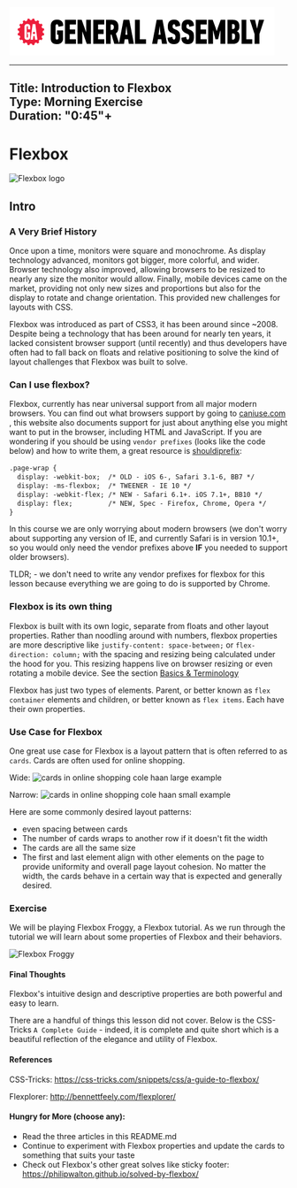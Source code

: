 ![](/ga_cog.png)

---
Title: Introduction to Flexbox<br>
Type: Morning Exercise <br>
Duration: "0:45"+<br>
---



# Flexbox
![Flexbox logo](https://i.ytimg.com/vi/JVYVDpdvdMo/maxresdefault.jpg)




## Intro

### A Very Brief History
Once upon a time, monitors were square and monochrome. As display technology advanced, monitors got bigger, more colorful, and wider. Browser technology also improved, allowing browsers to be resized to nearly any size the monitor would allow. Finally, mobile devices came on the market, providing not only new sizes and proportions but also for the display to rotate and change orientation. This provided new challenges for layouts with CSS.

Flexbox was introduced as part of CSS3, it has been around since ~2008. Despite being a technology that has been around for nearly ten years, it lacked consistent browser support (until recently) and thus developers have often had to fall back on floats and relative positioning to solve the kind of layout challenges that Flexbox was built to solve.

### Can I use flexbox?
Flexbox, currently has near universal support from all major modern browsers. You can find out what browsers support by going to [caniuse.com](http://caniuse.com/) , this website also documents support for just about anything else you might want to put in the browser, including HTML and JavaScript. If you are wondering if you should be using `vendor prefixes` (looks like the code below) and how to write them, a great resource is [shouldiprefix](http://shouldiprefix.com/):

```
.page-wrap {
  display: -webkit-box;  /* OLD - iOS 6-, Safari 3.1-6, BB7 */
  display: -ms-flexbox;  /* TWEENER - IE 10 */
  display: -webkit-flex; /* NEW - Safari 6.1+. iOS 7.1+, BB10 */
  display: flex;         /* NEW, Spec - Firefox, Chrome, Opera */
}
```

In this course we are only worrying about modern browsers (we don't worry about supporting any version of IE, and currently Safari is in version 10.1+, so you would only need the vendor prefixes above **IF** you needed to support older browsers).

TLDR; - we don't need to write any vendor prefixes for flexbox for this lesson because everything we are going to do is supported by Chrome.

### Flexbox is its own thing
Flexbox is built with its own logic, separate from floats and other layout properties. Rather than noodling around with numbers, flexbox properties are more descriptive like `justify-content: space-between;` or `flex-direction: column;` with the spacing and resizing being calculated under the hood for you. This resizing happens live on browser resizing or even rotating a mobile device. See the section [Basics & Terminology](https://css-tricks.com/snippets/css/a-guide-to-flexbox/)

Flexbox has just two types of elements. Parent, or better known as `flex container` elements and children, or better known as `flex items`. Each have their own properties.



### Use Case for Flexbox
One great use case for Flexbox is a layout pattern that is often referred to as `cards`. Cards are often used for online shopping.


Wide:
![cards in online shopping cole haan large example](https://i.imgur.com/56uik0T.png)

Narrow:
![cards in online shopping cole haan small example](https://i.imgur.com/LwYtndU.png)

Here are some commonly desired layout patterns:
- even spacing between cards
- The number of cards wraps to another row if it doesn't fit the width
- The cards are all the same size
- The first and last element align with other elements on the page to provide uniformity and overall page layout cohesion. No matter the width, the cards behave in a certain way that is expected and generally desired.



### Exercise
We will be playing Flexbox Froggy, a Flexbox tutorial. As we run through the tutorial we will learn about some properties of Flexbox and their behaviors.

![Flexbox Froggy](https://flexboxfroggy.com/)



#### Final Thoughts
Flexbox's intuitive design and descriptive properties are both powerful and easy to learn.

There are a handful of things this lesson did not cover. Below is the CSS-Tricks `A Complete Guide` - indeed, it is complete and quite short which is a beautiful reflection of the elegance and utility of Flexbox.

#### References

CSS-Tricks: https://css-tricks.com/snippets/css/a-guide-to-flexbox/

Flexplorer: http://bennettfeely.com/flexplorer/

#### Hungry for More (choose any):
- Read the three articles in this README.md
- Continue to experiment with Flexbox properties and update the cards to something that suits your taste
- Check out Flexbox's other great solves like sticky footer: https://philipwalton.github.io/solved-by-flexbox/

